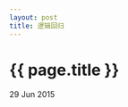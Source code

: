 ```yaml
---
layout: post
title: 逻辑回归
---
```


{{ page.title }}
================

<p class="meta">29 Jun 2015 </p>
